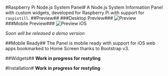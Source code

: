 #Raspberry Pi Node.js System Panel#
A Node.js System Information Panel with custom widgets, developed for Raspberry Pi with support for `raspistill`.
##Preview##
###Desktop Preview###
![Preview](https://dl.dropboxusercontent.com/u/16581748/desktop.png)<br />
###Mobile Preview###
![Preview iOS](https://dl.dropboxusercontent.com/u/16581748/mobile.png)<br />

*Soon will be released a demo version*

##Mobile Ready##
The Panel is mobile ready with support for iOS web apps bookmarked to Home Screen thanks to Bootstrap v3.

##Widgets##
**Work in progress for restyling**

#Installation#
**Work in progress for restyling**
